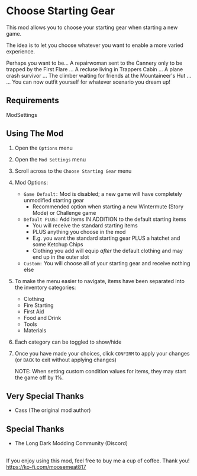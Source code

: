 # Choose Starting Gear
This mod allows you to choose your starting gear when starting a new game.

The idea is to let you choose whatever you want to enable a more varied experience. 

Perhaps you want to be...
A repairwoman sent to the Cannery only to be trapped by the First Flare ... 
A recluse living in Trappers Cabin ... 
A plane crash survivor ... 
The climber waiting for friends at the Mountaineer's Hut ...  
... You can now outfit yourself for whatever scenario you dream up!

## Requirements
ModSettings

## Using The Mod
1. Open the ```Options``` menu
2. Open the ```Mod Settings``` menu
3. Scroll across to the ```Choose Starting Gear``` menu
4. Mod Options:
	* ```Game Default:``` Mod is disabled; a new game will have completely unmodified starting gear
		* Recommended option when starting a new Wintermute (Story Mode) or Challenge game
	* ```Default PLUS:``` Add items IN ADDITION to the default starting items
		* You will receive the standard starting items
		* PLUS anything you choose in the mod
		* E.g. you want the standard starting gear PLUS a hatchet and some Ketchup Chips
		* Clothing you add will equip *after* the default clothing and may end up in the outer slot
	* ```Custom:``` You will choose all of your starting gear and receive nothing else
5. To make the menu easier to navigate, items have been separated into the inventory categories:
	* Clothing
	* Fire Starting
	* First Aid
	* Food and Drink
	* Tools
	* Materials
6. Each category can be toggled to show/hide
7. Once you have made your choices, click ```CONFIRM``` to apply your changes (or ```BACK``` to exit without applying changes)

   NOTE: When setting custom condition values for items, they may start the game off by 1%.

## Very Special Thanks

- Cass (The original mod author)

## Special Thanks

- The Long Dark Modding Community (Discord)

##
If you enjoy using this mod, feel free to buy me a cup of coffee.  Thank you!
https://ko-fi.com/moosemeat817
